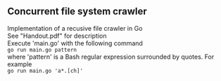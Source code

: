 ## Concurrent file system crawler
Implementation of a recusive file crawler in Go  
See "Handout.pdf" for description  
Execute 'main.go' with the following command  
`go run main.go pattern`  
where 'pattern' is a Bash regular expression surrounded by quotes. For example  
`go run main.go 'a*.[ch]'`  
